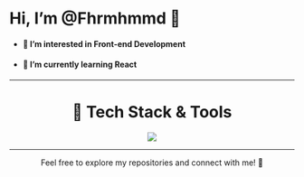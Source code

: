 # Hi, I’m @Fhrmhmmd 👋
- #### 👀 I’m interested in **Front-end Development**
- #### 🌱 I’m currently learning **React**

<hr>
<div align="center">
<h1>🚀 Tech Stack & Tools</h1>
<a href="https://skillicons.dev">
    <img src="https://skillicons.dev/icons?i=html,css,js,php,react,tailwind,bootstrap,webpack" />
</a
</div>
<hr>


Feel free to explore my repositories and connect with me! 🤝


